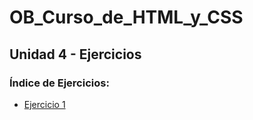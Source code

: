 # OB_Curso_de_HTML_y_CSS
## Unidad 4 - Ejercicios
### Índice de Ejercicios:
- [Ejercicio 1](ejercicio_01)
